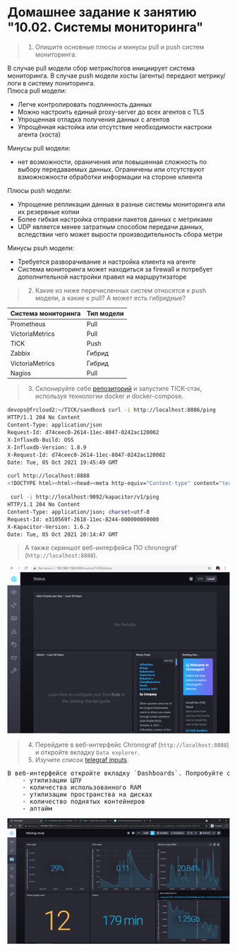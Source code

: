 # Домашнее задание к занятию "10.02. Системы мониторинга"

> 1. Опишите основные плюсы и минусы pull и push систем мониторинга.

В случае pull модели сбор метрик/логов инициирует система мониторинга. В случае push модели хосты (агенты) передают метрику/логи в систему пониторинга.  
Плюса pull модели:  
- Легче контролировать подлинность данных
- Можно настроить единый proxy-server до всех агентов с TLS
- Упрощенная отладка получения данных с агентов
- Упрощённая настойка или отсутствие необходимости настроки агента (хоста)

Минусы pull модели: 
- нет возможности, ораничения или повышенная сложность по выбору передаваемых данных. Ограничены или отсутствуют взможножности обработки информации на стороне клиента

Плюсы push модели:
- Упрощение репликации данных в разные системы мониторинга или их резервные копии 
- Более гибкая настройка отправки пакетов данных с  метриками
- UDP является менее затратным способом передачи данных, вследствии чего может вырости производительность сбора метри

Минусы psuh модели:  
- Требуется разворачивание и настройка клиента на агенте
- Система мониторинга может находиться за firewall и потребует дополнительной настройки правил на маршрутизаторе

> 2. Какие из ниже перечисленных систем относятся к push модели, а какие к pull? А может есть гибридные?

Система мониторинга  | Тип модели
--- | ---
Prometheus | Pull
VictoriaMetrics | Pull
TICK | Push
Zabbix | Гибрид
VictoriaMetrics | Гибрид
Nagios | Pull

> 3. Склонируйте себе [репозиторий](https://github.com/influxdata/sandbox/tree/master) и запустите TICK-стэк, 
используя технологии docker и docker-compose.

```bash
devops@frcloud2:~/TICK/sandbox$ curl -i http://localhost:8086/ping
HTTP/1.1 204 No Content
Content-Type: application/json
Request-Id: d74ceec0-2614-11ec-8047-0242ac120002
X-Influxdb-Build: OSS
X-Influxdb-Version: 1.8.9
X-Request-Id: d74ceec0-2614-11ec-8047-0242ac120002
Date: Tue, 05 Oct 2021 19:45:49 GMT

```

```bash
curl http://localhost:8888
<!DOCTYPE html><html><head><meta http-equiv="Content-type" content="text/html; charset=utf-8"><title>Chronograf</title><link rel="icon shortcut" href="/favicon.fa749080.ico"><link rel="stylesheet" href="/src.d80ed715.css"></head><body> <div id="react-root" data-basepath=""></div> <script src="/src.c278d833.js"></script> </body></html>
```

```bash
 curl -i http://localhost:9092/kapacitor/v1/ping
HTTP/1.1 204 No Content
Content-Type: application/json; charset=utf-8
Request-Id: e310569f-2618-11ec-8244-000000000000
X-Kapacitor-Version: 1.6.2
Date: Tue, 05 Oct 2021 20:14:47 GMT

```

> А также скриншот веб-интерфейса ПО chronograf (`http://localhost:8888`). 

![Screenshot](./TICK_GUI.png)

> 4. Перейдите в веб-интерфейс Chronograf (`http://localhost:8888`) и откройте вкладку `Data explorer`.  
> 5. Изучите список [telegraf inputs](https://github.com/influxdata/telegraf/tree/master/plugins/inputs). 

<pre>
В веб-интерфейсе откройте вкладку `Dashboards`. Попробуйте создать свой dashboard с отображением:
    - утилизации ЦПУ
    - количества использованного RAM
    - утилизации пространства на дисках
    - количество поднятых контейнеров
    - аптайм
</pre>

![Dashboard](./Dashboards.png)

